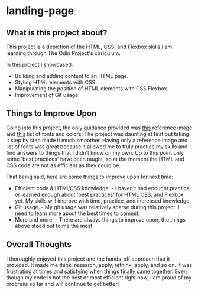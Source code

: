 # landing-page
<h2>What is this project about?</h2>
<p>This project is a depiction of the HTML, CSS, and Flexbox skills I am learning through The Odin Project's cirriculum.</p>
<p>In this project I showcased:</p>
<ul>
  <li>Building and adding content to an HTML page.</li>
  <li>Styling HTML elements with CSS.</li>
  <li>Manipulating the position of HTML elements with CSS Flexbox.</li>
  <li>Improvement of Git usage.</li>
</ul>
<h2>Things to Improve Upon</h2>
<p>Going into this project, the only guidance provided was <a href="https://cdn.statically.io/gh/TheOdinProject/curriculum/main/foundations/html_css/project/odin-project.png">this</a> reference image and <a href="https://cdn.statically.io/gh/TheOdinProject/curriculum/main/foundations/html_css/project/colors_and_stuff.png">this</a> list of fonts and colors. The project was daunting at first but taking it step by step made it much smoother. Having only a reference image and list of fonts was great because it allowed me to truly practice my skills and find answers to things that I didn't know on my own. Up to this point only some 'best practices' have been taught, so at the moment the HTML and CSS code are not as efficient as they could be.</p>
<p>That being said, here are some things to improve upon for next time:</p>
<ul>
  <li>Efficient code & HTMl/CSS knowledge. - I haven't had enought practice or learned enough about 'best practices' for HTML CSS, and Flexbox yet. My skills will improve with time, practice, and increased knowledge.</li>
  <li>Git usage. - My git usage was relatively sparse during this project. I need to learn more about the best times to commit.</li>
  <li>More and more. - There are always things to improve upon, the things above stood out to me the most.</li>
</ul>
<h2>Overall Thoughts</h2>
<p>I thoroughly enjoyed this project and the hands-off approach that it provided. It made me think, research, apply, rethink, apply, and so on. It was frustrating at times and satisfying when things finally came together. Even though my code is not the best or most efficient right now, I am proud of my progress so far and will continue to get better!</p>
